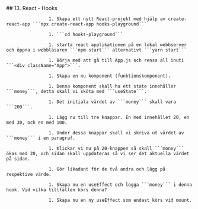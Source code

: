 <!doctype html>
<html>
	<head>
		<title>React Exercises</title>## 13. React - Hooks
					
					1. Skapa ett nytt React-projekt med hjälp av create-react-app ```npx create-react-app hooks-playground```

					1. ```cd hooks-playground```
					
					1. starta react applikationen på en lokal webbserver och öppna i webbläsaren ```npm start``` alternativt ```yarn start```
					
					1. Börja med att gå till App.js och rensa all inuti ```<div className="App">```.

					1. Skapa en nu komponent (funktionskomponent).

					1. Denna komponent skall ha ett state innehåller ```money```, detta skall vi sköta med ```useState```.

					1. Det initiala värdet av ```money``` skall vara ```200```.

					1. Lägg nu till tre knappar. En med innehållet 20, en med 30, och en med 100.

					1. Under dessa knappar skall vi skriva ut värdet av ```money``` i en paragraf.

					1. Klickar vi nu på 20-knappen så skall ```money``` ökas med 20, och sidan skall uppdateras så vi ser det aktuella värdet på sidan.

					1. Gör likadant för de två andra och lägg på respektive värde.

					1. Skapa nu en useEffect och logga ```money``` i denna hook. Vid vilka tillfällen körs denna?

					1. Skapa nu en ny useEffect som endast körs vid mount.

